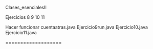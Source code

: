 Clases_esencialesII

Ejercicios 8 9 10 11

Hacer funcionar
cuentaatras.java
Ejercicio9run.java
Ejercicio10.java
Ejercicio11.java


===================
